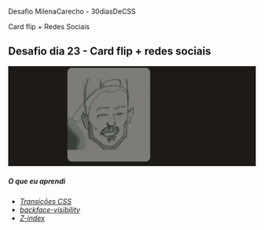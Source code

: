 Desafio MilenaCarecho - 30diasDeCSS

Card flip + Redes Sociais


## Desafio dia 23 - Card flip + redes sociais <a name="id23"></a>
![Dia 23](./assets/erikcard.gif)


##### O que eu aprendi
* *[Transições CSS](https://www.w3schools.com/css/css3_transitions.asp)*
* *[backface-visibility](https://developer.mozilla.org/pt-BR/docs/Web/CSS/backface-visibility)*
* *[Z-index](https://www.w3schools.com/cssref/pr_pos_z-index.asp)*